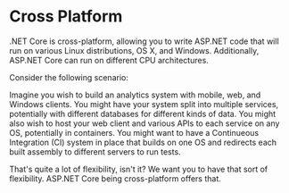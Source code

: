 # Cross Platform

.NET Core is cross-platform, allowing you to write ASP.NET code that will run on various Linux distributions, OS X, and Windows.  Additionally, ASP.NET Core can run on different CPU architectures.

Consider the following scenario:

Imagine you wish to build an analytics system with mobile, web, and Windows clients.  You might have your system split into multiple services, potentially with different databases for different kinds of data.  You might also wish to host your web client and various APIs to each service on any OS, potentially in containers.  You might want to have a Continueous Integration (CI) system in place that builds on one OS and redirects each built assembly to different servers to run tests.

That's quite a lot of flexibility, isn't it?  We want you to have that sort of flexibility.  ASP.NET Core being cross-platform offers that.